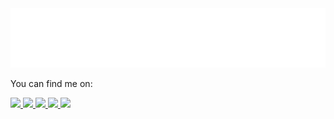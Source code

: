 <img src="profile.svg" />
<p> You can find me on: </p>
<p>
  <a href="https://www.linkedin.com/in/andreadriano/">
    <img src="https://img.shields.io/badge/%40andreadriano-black?logo=linkedin"></img>
  </a>
  <a href="https://twitter.com/anticriativo">
    <img src="https://img.shields.io/badge/%40anticriativo-black?logo=twitter"></img>
  </a>
  <a href="https://codepen.io/andre000">
    <img src="https://img.shields.io/badge/-%40andre000-black?logo=codepen"></img>
  </a>
  <a href="https://dev.to/andre000">
    <img src="https://img.shields.io/badge/-%40andre000-black?logo=dev.to"></img>
  </a>
  <a href="https://stackoverflow.com/users/10387396/andr%c3%a9-adriano">
    <img src="https://img.shields.io/badge/-%40andreadriano-black?logo=stackoverflow"></img>
  </a>
</p>
